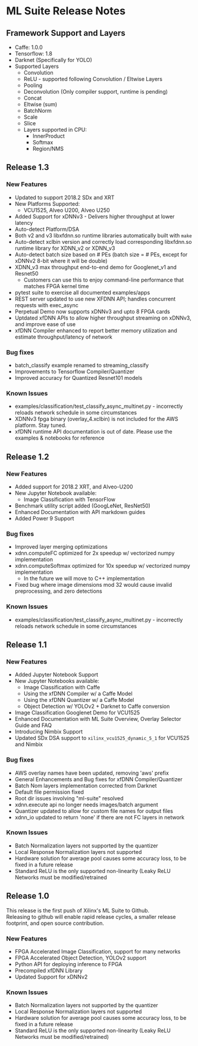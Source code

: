 
# ML Suite Release Notes

## Framework Support and Layers 
- Caffe: 1.0.0
- Tensorflow: 1.8
 - Darknet (Specifically for YOLO)
- Supported Layers
  - Convolution 
  - ReLU  -  supported following Convolution / Eltwise Layers
  - Pooling
  - Deconvolution (Only compiler support, runtime is pending)
  - Concat
  - Eltwise (sum)
  - BatchNorm
  - Scale
  - Slice 
  - Layers supported in CPU:
    - InnerProduct
    - Softmax
    - Region/NMS
 
## Release 1.3

### New Features
- Updated to support 2018.2 SDx and XRT
- New Platforms Supported: 
  - VCU1525, Alveo U200, Alveo U250 
- Added Support for xDNNv3 - Delivers higher throughput at lower latency
- Auto-detect Platform/DSA
- Both v2 and v3 libxfdnn.so runtime libraries automatically built with `make`
- Auto-detect xclbin version and correctly load corresponding libxfdnn.so runtime library for XDNN_v2 or XDNN_v3
- Auto-detect batch size based on # PEs (batch size = # PEs, except for xDNNv2 8-bit where it will be double)
- XDNN_v3 max throughput end-to-end demo for Googlenet_v1 and Resnet50 
  - Customers can use this to enjoy command-line performance that matches FPGA kernel time 
- pytest suite to exercise all documented examples/apps
- REST server updated to use new XFDNN API; handles concurrent requests with exec_async
- Perpetual Demo now supports xDNNv3 and upto 8 FPGA cards
- Uptdated xfDNN APIs to allow higher throughput streaming on xDNNv3, and improve ease of use
- xfDNN Compiler enhanced to report better memory utilization and estimate throughput/latency of network


### Bug fixes
- batch_classify example renamed to streaming_classify
- Improvements to Tensorflow Compiler/Quantizer
- Improved accuracy for Quantized Resnet101 models 


### Known Issues
 - examples/classification/test_classify_async_multinet.py - incorrectly reloads network schedule in some circumstances
 - XDNNv3 fpga binary (overlay_4.xclbin) is not included for the AWS platform. Stay tuned.
 - xfDNN runtime API documentation is out of date. Please use the examples & notebooks for reference
  
## Release 1.2

### New Features
- Added support for 2018.2 XRT, and Alveo-U200
- New Jupyter Notebook available:
  - Image Classification with TensorFlow 
- Benchmark utility script added (GoogLeNet, ResNet50)
- Enhanced Documentation with API markdown guides
- Added Power 9 Support


### Bug fixes
- Improved layer merging optimizations
- xdnn.computeFC optimized for 2x speedup w/ vectorized numpy implementation
- xdnn.computeSoftmax optimized for 10x speedup w/ vectorized numpy implementation
  - In the future we will move to C++ implementation
- Fixed bug where image dimensions mod 32 would cause invalid preprocessing, and zero detections

### Known Issues
 - examples/classification/test_classify_async_multinet.py - incorrectly reloads network schedule in some circumstances

## Release 1.1

### New Features
- Added Jupyter Notebook Support 
- New Jupyter Notebooks available:
  - Image Classification with Caffe 
  - Using the xfDNN Compiler w/ a Caffe Model
  - Using the xfDNN Quantizer w/ a Caffe Model
  - Object Detection w/ YOLOv2 + Darknet to Caffe conversion 
- Image Classification Googlenet Demo for VCU1525 
- Enhanced Documentation with ML Suite Overview, Overlay Selector Guide and  FAQ
- Introducing Nimbix Support 
- Updated SDx DSA support to `xilinx_vcu1525_dynamic_5_1` for VCU1525 and Nimbix 

### Bug fixes
- AWS overlay names have been updated, removing 'aws' prefix
- General Enhancements and Bug fixes for xfDNN Compiler/Quantizer
- Batch Nom layers implementation corrected from Darknet
- Default file permission fixed
- Root dir issues involving "ml-suite" resolved
- xdnn.execute api no longer needs images/batch argument
- Quantizer updated to allow for custom file names for output files
- xdnn_io updated to return 'none' if there are not FC layers in network

### Known Issues
* Batch Normalization layers not supported by the quantizer
* Local Response Normalization layers not supported 
* Hardware solution for average pool causes some accuracy loss, to be fixed in a future release
* Standard ReLU is the only supported non-linearity (Leaky ReLU Networks must be modified/retrained

## Release 1.0

This release is the first push of Xilinx's ML Suite to Github.  
Releasing to github will enable rapid release cycles, a smaller release footprint, and open source contribution.

### New Features
* FPGA Accelerated Image Classification, support for many networks
* FPGA Accelerated Object Detection, YOLOv2 support
* Python API for deploying inference to FPGA
* Precompiled xfDNN Library
* Updated Support for xDNNv2

### Known Issues
* Batch Normalization layers not supported by the quantizer
* Local Response Normalization layers not supported 
* Hardware solution for average pool causes some accuracy loss, to be fixed in a future release
* Standard ReLU is the only supported non-linearity (Leaky ReLU Networks must be modified/retrained)

